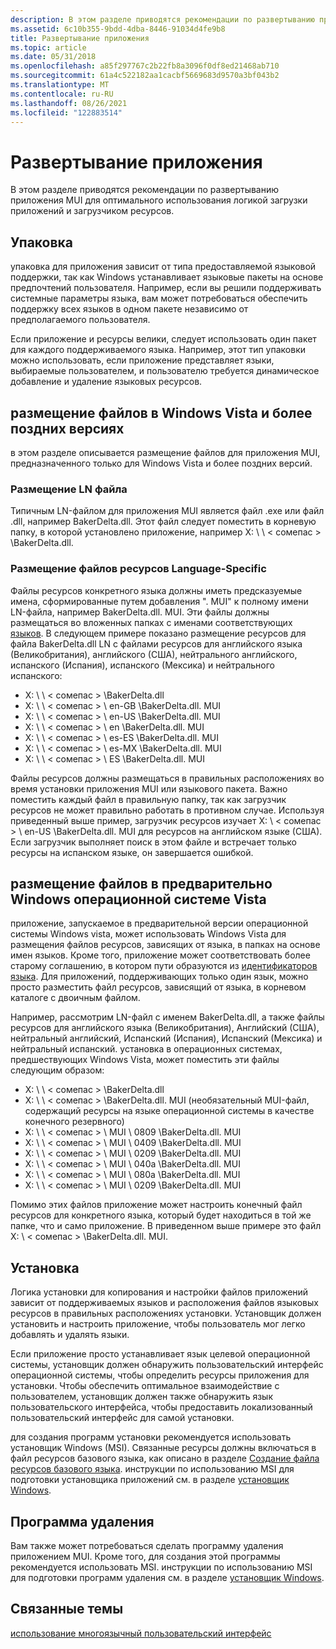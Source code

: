 ```yaml
---
description: В этом разделе приводятся рекомендации по развертыванию приложения MUI для оптимального использования логикой загрузки приложений и загрузчиком ресурсов.
ms.assetid: 6c10b355-9bdd-4dba-8446-91034d4fe9b8
title: Развертывание приложения
ms.topic: article
ms.date: 05/31/2018
ms.openlocfilehash: a85f297767c2b22fb8a3096f0df8ed21468ab710
ms.sourcegitcommit: 61a4c522182aa1cacbf5669683d9570a3bf043b2
ms.translationtype: MT
ms.contentlocale: ru-RU
ms.lasthandoff: 08/26/2021
ms.locfileid: "122883514"
---
```

# <a name="application-deployment"></a>Развертывание приложения

В этом разделе приводятся рекомендации по развертыванию приложения MUI для оптимального использования логикой загрузки приложений и загрузчиком ресурсов.

## <a name="packaging"></a>Упаковка

упаковка для приложения зависит от типа предоставляемой языковой поддержки, так как Windows устанавливает языковые пакеты на основе предпочтений пользователя. Например, если вы решили поддерживать системные параметры языка, вам может потребоваться обеспечить поддержку всех языков в одном пакете независимо от предполагаемого пользователя.

Если приложение и ресурсы велики, следует использовать один пакет для каждого поддерживаемого языка. Например, этот тип упаковки можно использовать, если приложение представляет языки, выбираемые пользователем, и пользователю требуется динамическое добавление и удаление языковых ресурсов.

## <a name="file-placement-on-windows-vista-and-later"></a>размещение файлов в Windows Vista и более поздних версиях

в этом разделе описывается размещение файлов для приложения MUI, предназначенного только для Windows Vista и более поздних версий.

### <a name="place-the-ln-file"></a>Размещение LN файла

Типичным LN-файлом для приложения MUI является файл .exe или файл .dll, например BakerDelta.dll. Этот файл следует поместить в корневую папку, в которой установлено приложение, например X: \\ \\ &lt; сомепас &gt; \\BakerDelta.dll.

### <a name="place-language-specific-resource-files"></a>Размещение файлов ресурсов Language-Specific

Файлы ресурсов конкретного языка должны иметь предсказуемые имена, сформированные путем добавления ". MUI" к полному имени LN-файла, например BakerDelta.dll. MUI. Эти файлы должны размещаться во вложенных папках с именами соответствующих [языков](language-names.md). В следующем примере показано размещение ресурсов для файла BakerDelta.dll LN с файлами ресурсов для английского языка (Великобритания), английского (США), нейтрального английского, испанского (Испания), испанского (Мексика) и нейтрального испанского:

-   X: \\ \\ &lt; сомепас &gt; \\BakerDelta.dll
-   X: \\ \\ &lt; сомепас &gt; \\ en-GB \\BakerDelta.dll. MUI
-   X: \\ \\ &lt; сомепас &gt; \\ en-US \\BakerDelta.dll. MUI
-   X: \\ \\ &lt; сомепас &gt; \\ en \\BakerDelta.dll. MUI
-   X: \\ \\ &lt; сомепас &gt; \\ es-ES \\BakerDelta.dll. MUI
-   X: \\ \\ &lt; сомепас &gt; \\ es-MX \\BakerDelta.dll. MUI
-   X: \\ \\ &lt; сомепас &gt; \\ ES \\BakerDelta.dll. MUI

Файлы ресурсов должны размещаться в правильных расположениях во время установки приложения MUI или языкового пакета. Важно поместить каждый файл в правильную папку, так как загрузчик ресурсов не может правильно работать в противном случае. Используя приведенный выше пример, загрузчик ресурсов изучает X: \\ &lt; сомепас &gt; \\ en-US \\BakerDelta.dll. MUI для ресурсов на английском языке (США). Если загрузчик выполняет поиск в этом файле и встречает только ресурсы на испанском языке, он завершается ошибкой.

## <a name="file-placement-on-a-pre-windows-vista-operating-system"></a>размещение файлов в предварительно Windows операционной системе Vista

приложение, запускаемое в предварительной версии операционной системы Windows vista, может использовать Windows Vista для размещения файлов ресурсов, зависящих от языка, в папках на основе имен языков. Кроме того, приложение может соответствовать более старому соглашению, в котором пути образуются из [идентификаторов языка](language-identifiers.md). Для приложений, поддерживающих только один язык, можно просто разместить файл ресурсов, зависящий от языка, в корневом каталоге с двоичным файлом.

Например, рассмотрим LN-файл с именем BakerDelta.dll, а также файлы ресурсов для английского языка (Великобритания), Английский (США), нейтральный английский, Испанский (Испания), Испанский (Мексика) и нейтральный испанский. установка в операционных системах, предшествующих Windows Vista, может поместить эти файлы следующим образом:

-   X: \\ \\ &lt; сомепас &gt; \\BakerDelta.dll
-   X: \\ \\ &lt; сомепас &gt; \\BakerDelta.dll. MUI (необязательный MUI-файл, содержащий ресурсы на языке операционной системы в качестве конечного резервного)
-   X: \\ \\ &lt; сомепас &gt; \\ MUI \\ 0809 \\BakerDelta.dll. MUI
-   X: \\ \\ &lt; сомепас &gt; \\ MUI \\ 0409 \\BakerDelta.dll. MUI
-   X: \\ \\ &lt; сомепас &gt; \\ MUI \\ 0209 \\BakerDelta.dll. MUI
-   X: \\ \\ &lt; сомепас &gt; \\ MUI \\ 040a \\BakerDelta.dll. MUI
-   X: \\ \\ &lt; сомепас &gt; \\ MUI \\ 080a \\BakerDelta.dll. MUI
-   X: \\ \\ &lt; сомепас &gt; \\ MUI \\ 0209 \\BakerDelta.dll. MUI

Помимо этих файлов приложение может настроить конечный файл ресурсов для конкретного языка, который будет находиться в той же папке, что и само приложение. В приведенном выше примере это файл X: \\ &lt; сомепас &gt; \\BakerDelta.dll. MUI.

## <a name="installation"></a>Установка

Логика установки для копирования и настройки файлов приложений зависит от поддерживаемых языков и расположения файлов языковых ресурсов в правильных расположениях установки. Установщик должен установить и настроить приложение, чтобы пользователь мог легко добавлять и удалять языки.

Если приложение просто устанавливает язык целевой операционной системы, установщик должен обнаружить пользовательский интерфейс операционной системы, чтобы определить ресурсы приложения для установки. Чтобы обеспечить оптимальное взаимодействие с пользователем, установщик должен также обнаружить язык пользовательского интерфейса, чтобы предоставить локализованный пользовательский интерфейс для самой установки.

для создания программ установки рекомендуется использовать установщик Windows (MSI). Связанные ресурсы должны включаться в файл ресурсов базового языка, как описано в разделе [Создание файла ресурсов базового языка](creating-the-base-language-resource-file.md). инструкции по использованию MSI для подготовки установщика приложений см. в разделе [установщик Windows](../msi/windows-installer-portal.md).

## <a name="uninstall-program"></a>Программа удаления

Вам также может потребоваться сделать программу удаления приложением MUI. Кроме того, для создания этой программы рекомендуется использовать MSI. инструкции по использованию MSI для подготовки программ удаления см. в разделе [установщик Windows](../msi/windows-installer-portal.md).

## <a name="related-topics"></a>Связанные темы

<dl> <dt>

[использование многоязычный пользовательский интерфейс](using-multilingual-user-interface.md)
</dt> </dl>

 

 
